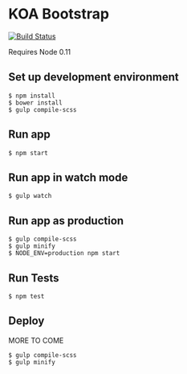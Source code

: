 KOA Bootstrap
=============

[![Build Status](https://api.travis-ci.org/eusonic/koa-bootstrap.png)](https://travis-ci.org/eusonic/koa-bootstrap)

Requires Node 0.11


## Set up development environment
```
$ npm install
$ bower install
$ gulp compile-scss
```

## Run app
```
$ npm start
```

## Run app in watch mode
```
$ gulp watch
```

## Run app as production
```
$ gulp compile-scss
$ gulp minify
$ NODE_ENV=production npm start
```

## Run Tests
```
$ npm test
```

## Deploy

MORE TO COME
```
$ gulp compile-scss
$ gulp minify
```
